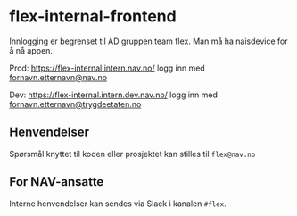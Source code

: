 # flex-internal-frontend

Innlogging er begrenset til AD gruppen team flex.
Man må ha naisdevice for å nå appen.

Prod: https://flex-internal.intern.nav.no/ logg inn med fornavn.etternavn@nav.no

Dev: https://flex-internal.intern.dev.nav.no/ logg inn med fornavn.etternavn@trygdeetaten.no

## Henvendelser

Spørsmål knyttet til koden eller prosjektet kan stilles til `flex@nav.no`

## For NAV-ansatte

Interne henvendelser kan sendes via Slack i kanalen `#flex`.
